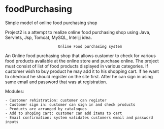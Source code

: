 # foodPurchasing
Simple model of online food purchasing shop

Project2 is a attempt to realize online food purchasing shop using Java, Servlets, Jsp, Tomcat, MySQL, Intelijj idea.

                            Online Food purchasing system
      
An Online food purchasing shop that allows customer to check for various food products available at the online store and purchase online. The project must consist of list of food products displayed in various categories. If customer wish to buy product he may add it to his shopping cart. If he want to checkout he should register on the site first. After he can sign in using same email and password that was at registration.

Modules:

    - Customer rehistration: customer can register
    - Customer sign in: customer can sign in and check products
    - Products are arranged by cataloques
    - Add to shoping cart: customer can add items to cart
    - Email confirmation: system validates customers email and password inputs
